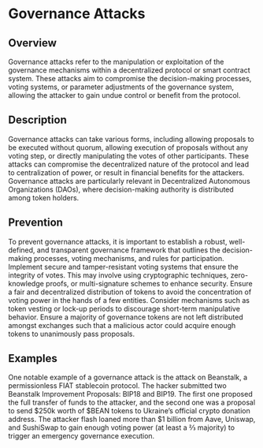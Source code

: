 # Governance Attacks

## Overview

Governance attacks refer to the manipulation or exploitation of the governance mechanisms within a decentralized protocol or smart contract system. These attacks aim to compromise the decision-making processes, voting systems, or parameter adjustments of the governance system, allowing the attacker to gain undue control or benefit from the protocol.

## Description

Governance attacks can take various forms, including allowing proposals to be executed without quorum, allowing execution of proposals without any voting step, or directly manipulating the votes of other participants. These attacks can compromise the decentralized nature of the protocol and lead to centralization of power, or result in financial benefits for the attackers. Governance attacks are particularly relevant in Decentralized Autonomous Organizations (DAOs), where decision-making authority is distributed among token holders.

## Prevention

To prevent governance attacks, it is important to establish a robust, well-defined, and transparent governance framework that outlines the decision-making processes, voting mechanisms, and rules for participation. Implement secure and tamper-resistant voting systems that ensure the integrity of votes. This may involve using cryptographic techniques, zero-knowledge proofs, or multi-signature schemes to enhance security. Ensure a fair and decentralized distribution of tokens to avoid the concentration of voting power in the hands of a few entities. Consider mechanisms such as token vesting or lock-up periods to discourage short-term manipulative behavior. Ensure a majority of governance tokens are not left distributed amongst exchanges such that a malicious actor could acquire enough tokens to unanimously pass proposals.

## Examples

One notable example of a governance attack is the attack on Beanstalk, a permissionless FIAT stablecoin protocol. The hacker submitted two Beanstalk Improvement Proposals: BIP18 and BIP19. The first one proposed the full transfer of funds to the attacker, and the second one was a proposal to send $250k worth of $BEAN tokens to Ukraine’s official crypto donation address. The attacker flash loaned more than $1 billion from Aave, Uniswap, and SushiSwap to gain enough voting power (at least a ⅔ majority) to trigger an emergency governance execution.

